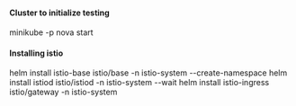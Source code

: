 #### Cluster to initialize testing

minikube -p nova start



#### Installing istio




helm install istio-base istio/base -n istio-system --create-namespace
helm install istiod istio/istiod -n istio-system --wait
helm install istio-ingress istio/gateway -n istio-system

